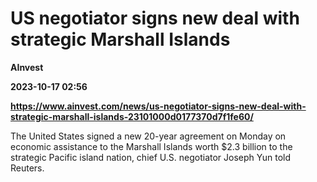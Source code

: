 # US negotiator signs new deal with strategic Marshall Islands
**AInvest**

**2023-10-17 02:56**

**https://www.ainvest.com/news/us-negotiator-signs-new-deal-with-strategic-marshall-islands-23101000d0177370d7f1fe60/**

The United States signed a new 20-year agreement on Monday on economic assistance to the Marshall Islands worth $2.3 billion to the strategic Pacific island nation, chief U.S. negotiator Joseph Yun told Reuters.